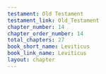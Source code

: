 ```yaml
---
testament: Old Testament
testament_link: Old_Testament
chapter_number: 14
chapter_order_number: 14
total_chapters: 27
book_short_name: Leviticus
book_link_name: Leviticus
layout: chapter
---
```

